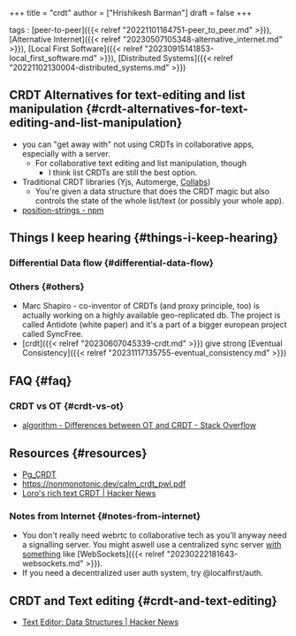 +++
title = "crdt"
author = ["Hrishikesh Barman"]
draft = false
+++

tags
: [peer-to-peer]({{< relref "20221101184751-peer_to_peer.md" >}}),[Alternative Internet]({{< relref "20230507105348-alternative_internet.md" >}}), [Local First Software]({{< relref "20230915141853-local_first_software.md" >}}), [Distributed Systems]({{< relref "20221102130004-distributed_systems.md" >}})


## CRDT Alternatives for text-editing and list manipulation {#crdt-alternatives-for-text-editing-and-list-manipulation}

-   you can "get away with" not using CRDTs in collaborative apps, especially with a server.
    -   For collaborative text editing and list manipulation, though
        -   I think list CRDTs are still the best option.
-   Traditional CRDT libraries (Yjs, Automerge, [Collabs](https://github.com/composablesys/collabs))
    -   You're given a data structure that does the CRDT magic but also controls the state of the whole list/text (or possibly your whole app).
-   [position-strings - npm](https://www.npmjs.com/package/position-strings)


## Things I keep hearing {#things-i-keep-hearing}


### Differential Data flow {#differential-data-flow}


### Others {#others}

-   Marc Shapiro - co-inventor of CRDTs (and proxy principle, too) is actually working on a highly available geo-replicated db. The project is called Antidote (white paper) and it's a part of a bigger european project called SyncFree.
-   [crdt]({{< relref "20230607045339-crdt.md" >}}) give strong [Eventual Consistency]({{< relref "20231117135755-eventual_consistency.md" >}})


## FAQ {#faq}


### CRDT vs OT {#crdt-vs-ot}

-   [algorithm - Differences between OT and CRDT - Stack Overflow](https://stackoverflow.com/questions/26694359/differences-between-ot-and-crdt)


## Resources {#resources}

-   [Pg_CRDT](https://news.ycombinator.com/item?id=33931971)
-   <https://nonmonotonic.dev/calm_crdt_pwl.pdf>
-   [Loro's rich text CRDT | Hacker News](https://news.ycombinator.com/item?id=39102577)


### Notes from Internet {#notes-from-internet}

-   You don't really need webrtc to collaborative tech as you'll anyway need a signalling server. You might aswell use a centralized sync server [with something](https://github.com/automerge/automerge-repo) like [WebSockets]({{< relref "20230222181643-websockets.md" >}}).
-   If you need a decentralized user auth system, try @localfirst/auth.


## CRDT and Text editing {#crdt-and-text-editing}

-   [Text Editor: Data Structures | Hacker News](https://news.ycombinator.com/item?id=38772754)
